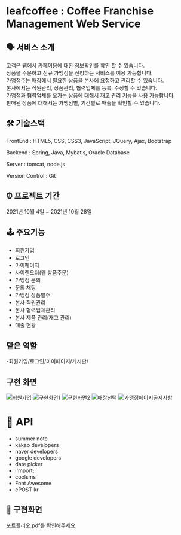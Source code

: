 # leafcoffee : Coffee Franchise Management Web Service

## 🗣 서비스 소개
  고객은 웹에서 카페이용에 대한 정보확인를 확인 할 수 있습니다. <br/>상품을 주문하고 신규 가맹점을 신청하는 서비스를 이용 가능합니다. <br/>
  가맹점주는 매장에서 필요한 상품을 본사에 요청하고 관리할 수 있습니다.<br/>
  본사에서는 직원관리, 상품관리, 협력업체를 등록, 수정할 수 있습니다.<br/> 가맹점과 협력업체를 오가는 상품에 대해서 재고 관리 기능을 사용 가능합니다.<br/>
  판매된 상품에 대해서는 가맹점별, 기간별로 매출을 확인할 수 있습니다.

## 🛠 기술스택
FrontEnd : HTML5, CSS, CSS3, JavaScript, JQuery, Ajax, Bootstrap

Backend : Spring, Java, Mybatis, Oracle Database

Server : tomcat, node.js

Version Control : Git

## ⏰ 프로젝트 기간
2021년 10월 4일 ~ 2021년 10월 28일<br/>


## 🕹 주요기능
- 회원가입
- 로그인
- 마이페이지
- 사이렌오더(웹 상품주문)
- 가맹점 문의
- 문의 채팅
- 가맹점 상품발주
- 본사 직원관리
- 본사 협력업체관리
- 본사 제품 관리(재고 관리)
- 매출 현황

## 맡은 역할
-회원가입/로그인/마이페이지/게시판/

## 구현 화면 

![회원가입](https://user-images.githubusercontent.com/89582828/141679578-f16527fc-2b28-41a1-bdbd-df212ae73860.PNG)
![구현화면1](https://user-images.githubusercontent.com/89582828/141679462-cc0a93b9-942b-401f-9050-9abef6733b06.PNG)
![구현화면2](https://user-images.githubusercontent.com/89582828/141679464-44aaf620-0a39-43f2-932c-eccb0da68697.PNG)
![매장선택](https://user-images.githubusercontent.com/89582828/141679465-01679eb8-5a4b-4451-948c-2b37993bebc8.PNG)
![가맹점페이지공지사항](https://user-images.githubusercontent.com/89582828/141679466-a694981f-30ab-4764-8b3b-4362ae2c6e9d.PNG)





# 📒 API 
- summer note
- kakao developers
- naver developers
- google developers
- date picker
- i'mport;
- coolsms
- Font Awesome
- ePOST kr

## 📕 구현화면
  포트폴리오.pdf를 확인해주세요.
